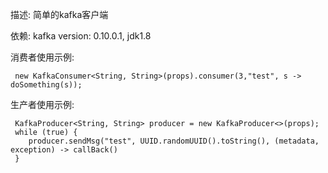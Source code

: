 

描述:  简单的kafka客户端


依赖:  kafka version: 0.10.0.1, jdk1.8



消费者使用示例:

     new KafkaConsumer<String, String>(props).consumer(3,"test", s -> doSomething(s));


生产者使用示例:  

     KafkaProducer<String, String> producer = new KafkaProducer<>(props);
     while (true) {
        producer.sendMsg("test", UUID.randomUUID().toString(), (metadata, exception) -> callBack()
     }


